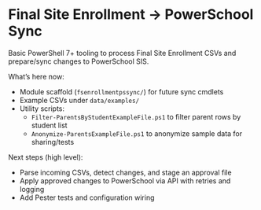 # Final Site Enrollment → PowerSchool Sync

Basic PowerShell 7+ tooling to process Final Site Enrollment CSVs and prepare/sync changes to PowerSchool SIS.

What’s here now:
- Module scaffold (`fsenrollmentpssync/`) for future sync cmdlets
- Example CSVs under `data/examples/`
- Utility scripts:
	- `Filter-ParentsByStudentExampleFile.ps1` to filter parent rows by student list
	- `Anonymize-ParentsExampleFile.ps1` to anonymize sample data for sharing/tests

Next steps (high level):
- Parse incoming CSVs, detect changes, and stage an approval file
- Apply approved changes to PowerSchool via API with retries and logging
- Add Pester tests and configuration wiring
